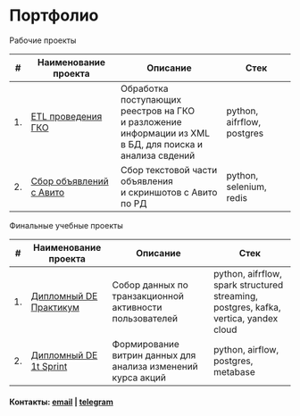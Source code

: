 # Портфолио

Рабочие проекты

| #    | Наименование проекта                | Описание                                                                                                        | Стек                                                         |
| ---- | ------------------------------------------------------------ |-----------------------------------------------------------------------------------------------------------------| ------------------------------------------------------------ |
| 1.   | [ETL проведения ГКО](https://github.com/abdurahim-dag/gko) | Обработка поступающих реестров на ГКО<br/>и разложение информации из XML<br/>в БД, для поиска и анализа свдений | python, aifrflow, postgres       |
| 2.   | [Сбор объявлений с Авито](https://github.com/abdurahim-dag/selenium_avito) | Сбор текстовой части объявления <br/>и скриншотов с Авито по РД                                                 | python, selenium, redis |


Финальные учебные проекты

| #    | Наименование проекта                | Описание                                                     | Стек                                                         |
| ---- | ------------------------------------------------------------ | ------------------------------------------------------------ | ------------------------------------------------------------ |
| 1.   | [Дипломный DE Практикум](https://github.com/abdurahim-dag/de-project-final) | Собор данных по транзакционной активности пользователей | python, aifrflow, spark structured streaming, postgres, kafka, vertica, yandex cloud  |
| 2.   | [Дипломный DE 1t Sprint](https://github.com/abdurahim-dag/de_1it_project_1) | Формирование витрин данных для анализа изменений курса акций | python, airflow, postgres, metabase |


#### Контакты: [email](mailto:mail@iragim.ru) | [telegram](https://t.me/abdurahim_dag)
